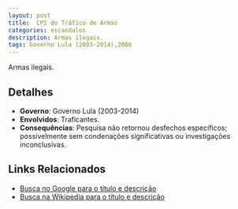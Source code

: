 ```yaml
---
layout: post
title:  CPI do Tráfico de Armas
categories: escandalos
description: Armas ilegais.
tags: Governo Lula (2003-2014),2006
---
```


Armas ilegais.

## Detalhes
- **Governo**: Governo Lula (2003-2014)
- **Envolvidos**: Traficantes.
- **Consequências**: Pesquisa não retornou desfechos específicos; possivelmente sem condenações significativas ou investigações inconclusivas.

## Links Relacionados
- [Busca no Google para o título e descrição](https://www.google.com/search?q=CPI%20do%20Tr%C3%A1fico%20de%20Armas%20Armas%20ilegais.%20Governo%20Lula%20%282003-2014%29)
- [Busca na Wikipedia para o título e descrição](https://en.wikipedia.org/w/index.php?search=CPI%20do%20Tr%C3%A1fico%20de%20Armas%20Armas%20ilegais.%20Governo%20Lula%20%282003-2014%29)
